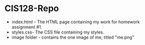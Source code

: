# CIS128-Repo

* index.html - The HTML page containing my work for homework assignment #1.
* styles.css- The CSS file containing my styles.
* image folder - contains the one image of me, titled "me.png"

